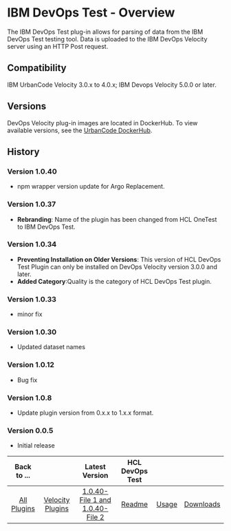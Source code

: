 
# IBM DevOps Test - Overview

The IBM DevOps Test plug-in allows for parsing of data from the IBM DevOps Test testing tool. Data is uploaded to the IBM DevOps Velocity server using an HTTP Post request.

## Compatibility

IBM UrbanCode Velocity 3.0.x to 4.0.x; IBM Devops Velocity 5.0.0 or later.

## Versions

DevOps Velocity plug-in images are located in DockerHub. To view available versions, see the [UrbanCode DockerHub](https://hub.docker.com/r/urbancode/ucv-ext-onetest/tags).

## History

### Version 1.0.40

* npm wrapper version update for Argo Replacement.

### Version 1.0.37

* **Rebranding**: Name of the plugin has been changed from HCL OneTest to IBM DevOps Test.

### Version 1.0.34

* **Preventing Installation on Older Versions**: This version of HCL DevOps Test Plugin can only be installed on DevOps Velocity version 3.0.0 and later.
* **Added Category**:Quality is the category of HCL DevOps Test plugin.

### Version 1.0.33

* minor fix

### Version 1.0.30

* Updated dataset names

### Version 1.0.12

* Bug fix

### Version 1.0.8

* Update plugin version from 0.x.x to 1.x.x format.


### Version 0.0.5

* Initial release



|Back to ...||Latest Version|HCL DevOps Test |||
| :---: | :---: | :---: | :---: | :---: | :---: |
|[All Plugins](../../index.md)|[Velocity Plugins](../README.md)|[1.0.40-File 1 ](https://raw.githubusercontent.com/UrbanCode/IBM-UCV-PLUGINS/main/files/ucv-ext-onetest/ucv-ext-onetest%3A1.0.40.tar.7z.001)[and 1.0.40-File 2](https://raw.githubusercontent.com/UrbanCode/IBM-UCV-PLUGINS/main/files/ucv-ext-onetest/ucv-ext-onetest%3A1.0.40.tar.7z.002)|[Readme](README.md)|[Usage](usage.md)|[Downloads](downloads.md)|
